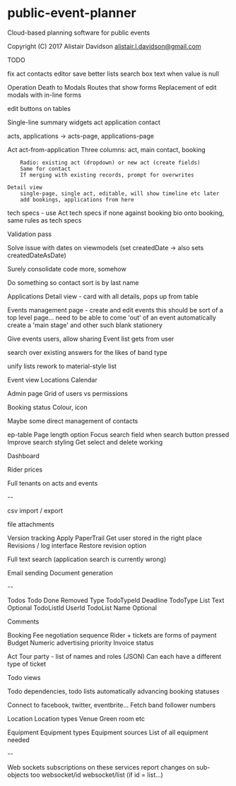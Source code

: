 # public-event-planner

Cloud-based planning software for public events

Copyright (C) 2017 Alistair Davidson <alistair.l.davidson@gmail.com>

TODO

fix act contacts editor save
better lists 
search box text when value is null

Operation Death to Modals
    Routes that show forms
    Replacement of edit modals with in-line forms


edit buttons on tables

Single-line summary widgets
    act
    application
    contact

acts, applications -> acts-page, applications-page

Act
    act-from-application
        Three columns: act, main contact, booking

        Radio: existing act (dropdown) or new act (create fields)
        Same for contact
        If merging with existing records, prompt for overwrites

    Detail view     
        single-page, single act, editable, will show timeline etc later
        add bookings, applications from here

tech specs - use Act tech specs if none against booking
bio onto booking, same rules as tech specs

Validation pass

Solve issue with dates on viewmodels (set createdDate -> also sets createdDateAsDate) 

Surely consolidate code more, somehow

Do something so contact sort is by last name

Applications
    Detail view - card with all details, pops up from table 

Events management page - create and edit events
    this should be sort of a top level page... need to be able to come 'out' of an event
    automatically create a 'main stage' and other such blank stationery

Give events users, allow sharing
Event list gets from user

search over existing answers for the likes of band type

unify lists
rework to material-style list

Event view
    Locations
    Calendar

Admin page
    Grid of users vs permissions

Booking status
    Colour, icon

Maybe some direct management of contacts

ep-table
    Page length option
    Focus search field when search button pressed
    Improve search styling
    Get select and delete working

Dashboard

Rider prices

Full tenants on acts and events

--

csv import / export

file attachments

Version tracking
    Apply PaperTrail
        Get user stored in the right place
        Revisions / log interface
        Restore revision option

Full text search (application search is currently wrong)

Email sending
Document generation

--

Todos
    Todo
        Done
        Removed
        Type
        TodoTypeId
        Deadline
    TodoType
        List
        Text
        Optional
        TodoListId
        UserId
    TodoList
        Name
        Optional

Comments

Booking
    Fee negotiation sequence
        Rider + tickets are forms of payment
    Budget
    Numeric advertising priority
    Invoice status

Act
    Tour party - list of names and roles (JSON)
    Can each have a different type of ticket

Todo views

Todo dependencies, todo lists automatically advancing booking statuses

Connect to facebook, twitter, eventbrite...
    Fetch band follower numbers


Location
    Location types
        Venue
        Green room
        etc

Equipment
    Equipment types
    Equipment sources
    List of all equipment needed



--

Web sockets subscriptions on these services report changes on sub-objects too
    websocket/id
    websocket/list (if id = list...)
